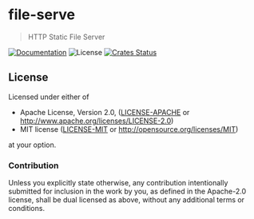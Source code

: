 # file-serve

> HTTP Static File Server

[![Documentation](https://img.shields.io/badge/docs-master-blue.svg)][Documentation]
![License](https://img.shields.io/crates/l/engarde.svg)
[![Crates Status](https://img.shields.io/crates/v/engarde.svg)](https://crates.io/crates/engarde)

## License

Licensed under either of

 * Apache License, Version 2.0, ([LICENSE-APACHE](LICENSE-APACHE) or http://www.apache.org/licenses/LICENSE-2.0)
 * MIT license ([LICENSE-MIT](LICENSE-MIT) or http://opensource.org/licenses/MIT)

at your option.

### Contribution

Unless you explicitly state otherwise, any contribution intentionally
submitted for inclusion in the work by you, as defined in the Apache-2.0
license, shall be dual licensed as above, without any additional terms or
conditions.

[Crates.io]: https://crates.io/crates/engarde
[Documentation]: https://docs.rs/engarde
